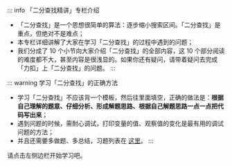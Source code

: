 ::: info 「二分查找精讲」专栏介绍
+ 「二分查找」是一个思想很简单的算法：逐步缩小搜索区间。「二分查找」是重点，但绝对不是难点；
+ 本专栏详细讲解了大家在学习「二分查找」的过程中遇到的问题；
+ 我们分成了 10 个小节向大家介绍「二分查找」的全部内容，这 10 个部分阅读的难度都不大，甚至内容是很浅显的。如果你还有疑问，请带着疑问去完成「力扣」上「二分查找」的问题。
:::


::: warning 学习「二分查找」的正确方法
+ 学习「二分查找」不应该背一个模板，然后往里面填空，正确的做法是：**根据自己理解的题意、仔细分析、形成解题思路、根据自己解题思路一点一点把代码写出来**；
+ 遇到问题的时候，需耐心调试，打印变量的值、观察值的变化是最有用的调试问题的方法；
+ 并且还需要多做题、多总结，习题列表在 [这里](https://suanfa8.com/algorithm-basic/binary-search/intro/)。
:::

请点击左侧边栏开始学习吧。

